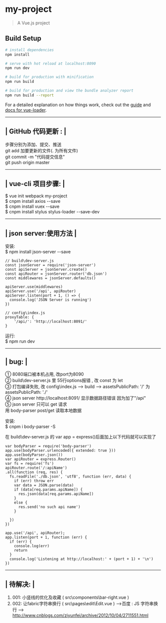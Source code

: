 # my-project

> A Vue.js project

## Build Setup

``` bash
# install dependencies
npm install

# serve with hot reload at localhost:8090
npm run dev

# build for production with minification
npm run build

# build for production and view the bundle analyzer report
npm run build --report
```

For a detailed explanation on how things work, check out the [guide](http://vuejs-templates.github.io/webpack/) and [docs for vue-loader](http://vuejs.github.io/vue-loader).


 ---------------------
|  GitHub 代码更新 :  |
 ---------------------
   
步骤分别为添加、提交、推送     
git add 加要更新的文件(. 为所有文件)    
git commit -m "代码提交信息"    
git push origin master    


 ----------------------
|   vue-cli 项目步骤:  |  
 ----------------------
$ vue init webpack my-project  
$ cnpm install axios --save  
$ cnpm install vuex --save  
$ cnpm install stylus stylus-loader --save-dev  


 --------------------------
|   json server:使用方法   |
 --------------------------
安装:   
$ npm install json-server --save

```````````````````````````````````````````````````````````````````
// build\dev-server.js
const jsonServer = require('json-server')
const apiServer = jsonServer.create()
const apiRouter = jsonServer.router('db.json')
const middlewares = jsonServer.defaults()

apiServer.use(middlewares)
apiServer.use('/api', apiRouter)
apiServer.listen(port + 1, () => {
  console.log('JSON Server is running')
})

// config\index.js
proxyTable: {
    '/api/': 'http://localhost:8091/'
}
```````````````````````````````````````````````````````````````````
运行:   
$ npm run dev


 --------
|  bug:  |
 --------     
① 8080端口被本机占用, 改port为8090     
② build\dev-server.js 里 55行options报错 , 改 const 为 let     
③ 打包编译失败, 改 config\index.js --> build --> assetsPublicPath: '/' 为 assetsPublicPath: './'     
④ json server http://localhost:8091/ 显示数据路径错误 因为加了"/api"     
⑤ json server 只可以 get 请求      
  用 body-parser post/get 读取本地数据    

  安装:     
  $ cnpm i body-parser -S     

  在 build\dev-server.js 的 var app = express()后面加上以下代码就可以实现了
  ``````````````````````````````````````````````````````````````````````````
  var bodyParser = require('body-parser')
  app.use(bodyParser.urlencoded({ extended: true }))
  app.use(bodyParser.json())
  var apiRouter = express.Router()
  var fs = require('fs')
  apiRouter.route('/:apiName')
  .all(function (req, res) {
    fs.readFile('./db.json', 'utf8', function (err, data) {
      if (err) throw err
      var data = JSON.parse(data)
      if (data[req.params.apiName]) {
        res.json(data[req.params.apiName])
      }
      else {
        res.send('no such api name')
      }

    })
  })

  app.use('/api', apiRouter);
  app.listen(port + 1, function (err) {
    if (err) {
      console.log(err)
      return
    }
    console.log('Listening at http://localhost:' + (port + 1) + '\n')
  })
  ``````````````````````````````````````````````````````````````````````````

 -----------
|  待解决:  |
 -----------     
  1. 001:  小竖线的优化及收藏 ( src\components\bar-right.vue )
  2. 002:  让fabric字符串换行 ( src\pages\edit\Edit.vue )
           -->百度 :  JS 字符串换行
           --> http://www.cnblogs.com/ziyunfei/archive/2012/10/04/2711551.html